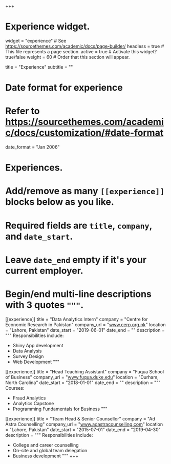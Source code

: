 +++
# Experience widget.
widget = "experience"  # See https://sourcethemes.com/academic/docs/page-builder/
headless = true  # This file represents a page section.
active = true  # Activate this widget? true/false
weight = 60  # Order that this section will appear.

title = "Experience"
subtitle = ""

# Date format for experience
#   Refer to https://sourcethemes.com/academic/docs/customization/#date-format
date_format = "Jan 2006"

# Experiences.
#   Add/remove as many `[[experience]]` blocks below as you like.
#   Required fields are `title`, `company`, and `date_start`.
#   Leave `date_end` empty if it's your current employer.
#   Begin/end multi-line descriptions with 3 quotes `"""`.

[[experience]]
  title = "Data Analytics Intern"
  company = "Centre for Economic Research in Pakistan"
  company_url = "www.cerp.org.pk"
  location = "Lahore, Pakistan"
  date_start = "2019-06-01"
  date_end = ""
  description = """
  Responsibilities include:
  
  * Shiny App development
  * Data Analysis
  * Survey Design
  * Web Development
  """

[[experience]]
  title = "Head Teaching Assistant"
  company = "Fuqua School of Business"
  company_url = "www.fuqua.duke.edu"
  location = "Durham, North Carolina"
  date_start = "2018-01-01"
  date_end = ""
  description = """
  Courses:
  
  * Fraud Analytics
  * Analytics Capstone
  * Programming Fundamentals for Business
  """
  
[[experience]]
  title = "Team Head & Senior Counsellor"
  company = "Ad Astra Counselling"
  company_url = "www.adastracounselling.com"
  location = "Lahore, Pakistan"
  date_start = "2015-07-01"
  date_end = "2019-04-30"
  description = """
  Responsibilities include:
  
  * College and career counselling
  * On-site and global team delegation
  * Business development
  """
+++
